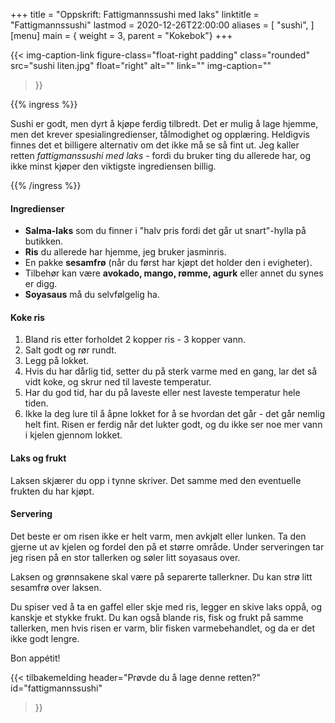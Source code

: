+++
title = "Oppskrift: Fattigmannssushi med laks"
linktitle = "Fattigmannssushi"
lastmod = 2020-12-26T22:00:00
aliases = [
    "sushi",
]
[menu]
main = { weight = 3, parent = "Kokebok"}
+++

<!-- markdownlint-disable MD010 -->

  {{< img-caption-link
 figure-class="float-right padding"
    class="rounded"
    src="sushi liten.jpg"
    float="right"
    alt=""
    link=""
    img-caption=""
  >}}

{{% ingress %}}

Sushi er godt, men dyrt å kjøpe ferdig tilbredt. Det er mulig å lage hjemme, men det krever
spesialingredienser, tålmodighet og opplæring. Heldigvis finnes det et billigere alternativ om
det ikke må se så fint ut. Jeg kaller retten _fattigmanssushi med laks_ - fordi du bruker ting du
allerede har, og ikke minst kjøper den viktigste ingrediensen billig.

{{% /ingress %}}

#### Ingredienser

- **Salma-laks** som du finner i "halv pris fordi det går ut snart"-hylla på butikken.
- **Ris** du allerede har hjemme, jeg bruker jasminris.
- En pakke **sesamfrø** (når du først har kjøpt det holder den i evigheter).
- Tilbehør kan være **avokado, mango, rømme, agurk** eller annet du synes
er digg.
- **Soyasaus** må du selvfølgelig ha.

#### Koke ris

1. Bland ris etter forholdet 2 kopper ris - 3 kopper vann.
2. Salt godt og rør rundt.
3. Legg på lokket.
4. Hvis du har dårlig tid, setter du på sterk varme med en gang, lar det så vidt koke, og
skrur ned til laveste temperatur.
5. Har du god tid, har du på laveste eller nest laveste temperatur hele tiden.
6. Ikke la deg lure til å åpne lokket for å se hvordan det går - det går nemlig helt fint.
Risen er ferdig når det lukter godt, og du ikke ser noe mer vann i kjelen gjennom lokket.

#### Laks og frukt

Laksen skjærer du opp i tynne skriver. Det samme med den eventuelle frukten du har kjøpt.

#### Servering

Det beste er om risen ikke er helt varm, men avkjølt eller lunken. Ta den gjerne ut av kjelen og
fordel den på et større område. Under serveringen tar jeg risen på en stor tallerken og søler litt
soyasaus over.

Laksen og grønnsakene skal være på separerte tallerkner. Du kan strø litt sesamfrø over laksen.

Du spiser ved å ta en gaffel eller skje med ris, legger en skive laks oppå, og kanskje et stykke
frukt. Du kan også blande ris, fisk og frukt på samme tallerken, men hvis risen er varm, blir
fisken varmebehandlet, og da er det ikke godt lengre.

Bon appétit!

{{< tilbakemelding
	header="Prøvde du å lage denne retten?"
	id="fattigmannssushi"
>}}